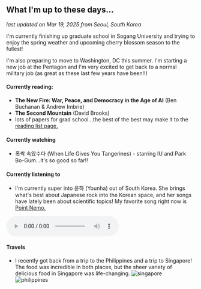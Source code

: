 ## What I'm up to these days...

*last updated on Mar 19, 2025 from Seoul, South Korea*

I'm currently finishing up graduate school in Sogang University and trying to enjoy the spring weather and upcoming cherry blossom season to the fullest!

I'm also preparing to move to Washington, DC this summer. I'm starting a new job at the Pentagon and I'm very excited to get back to a normal military job (as great as these last few years have been!!)

#### Currently reading: 
- **The New Fire: War, Peace, and Democracy in the Age of AI** (Ben Buchanan & Andrew Imbrie)
- **The Second Mountain** (David Brooks)
- lots of papers for grad school...the best of the best may make it to the [reading list page.](/books.md)

#### Currently watching 
- 폭싹 속았수다 (When Life Gives You Tangerines) - starring IU and Park Bo-Gum...it's so good so far!!

#### Currently listening to
- I'm currently super into 윤하 (Younha) out of South Korea. She brings what's best about Japanese rock into the Korean space, and her songs have lately been about scientific topics! My favorite song right now is [Point Nemo.](https://www.youtube.com/watch?v=GCKSrC6XVOk)

<audio controls>
  <source src="/music/08. 포인트 니모.mp3" type="audio/mp3">
  Your browser does not support the audio element.
</audio>

#### Travels
- I recently got back from a trip to the Philippines and a trip to Singapore! The food was incredible in both places, but the sheer variety of delicious food in Singapore was life-changing. 
![singapore](/pics/singapore.jpeg)
![philippines](/pics/philippines.jpeg)

